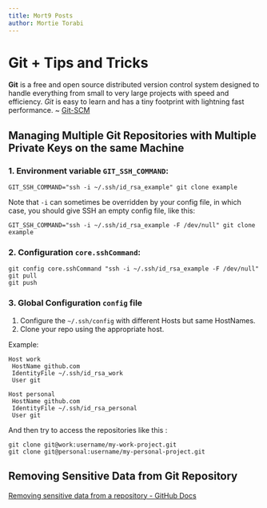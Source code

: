 ```yaml
---
title: Mort9 Posts
author: Mortie Torabi 
---
```


# Git + Tips and Tricks

**Git** is a free and open source distributed version control system designed to handle everything from small to very large projects with speed and efficiency. *Git* is easy to learn and has a tiny footprint with lightning fast performance. ~ [Git-SCM](git-scm.com)

## Managing Multiple Git Repositories with Multiple Private Keys on the same Machine

### 1. Environment variable `GIT_SSH_COMMAND`:

```
GIT_SSH_COMMAND="ssh -i ~/.ssh/id_rsa_example" git clone example
```

Note that `-i` can sometimes be overridden by your config file, in which case, you should give SSH an empty config file, like this:

```
GIT_SSH_COMMAND="ssh -i ~/.ssh/id_rsa_example -F /dev/null" git clone example
```

### 2. Configuration `core.sshCommand`:

```
git config core.sshCommand "ssh -i ~/.ssh/id_rsa_example -F /dev/null"
git pull
git push
```

### 3.  Global Configuration `config` file

1. Configure the `~/.ssh/config` with different Hosts but same HostNames.
2. Clone your repo using the appropriate host.

Example:

```
Host work
 HostName github.com
 IdentityFile ~/.ssh/id_rsa_work
 User git

Host personal
 HostName github.com
 IdentityFile ~/.ssh/id_rsa_personal
 User git
```

And then try to access the repositories like this :

```
git clone git@work:username/my-work-project.git
git clone git@personal:username/my-personal-project.git
```

## Removing Sensitive Data from Git Repository

[Removing sensitive data from a repository - GitHub Docs](https://docs.github.com/en/github/authenticating-to-github/removing-sensitive-data-from-a-repository)